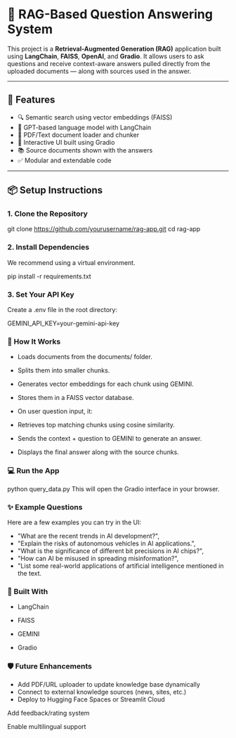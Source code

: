# 🧠 RAG-Based Question Answering System

This project is a **Retrieval-Augmented Generation (RAG)** application built using **LangChain**, **FAISS**, **OpenAI**, and **Gradio**. It allows users to ask questions and receive context-aware answers pulled directly from the uploaded documents — along with sources used in the answer.

---

## 🚀 Features

- 🔍 Semantic search using vector embeddings (FAISS)
- 🧠 GPT-based language model with LangChain
- 📄 PDF/Text document loader and chunker
- 💬 Interactive UI built using Gradio
- 📚 Source documents shown with the answers
- ✅ Modular and extendable code

---

## 📦 Setup Instructions

### 1. Clone the Repository

git clone https://github.com/yourusername/rag-app.git
cd rag-app

### 2. Install Dependencies
We recommend using a virtual environment.

pip install -r requirements.txt

### 3. Set Your API Key
Create a .env file in the root directory:

GEMINI_API_KEY=your-gemini-api-key

### 🧠 How It Works

- Loads documents from the documents/ folder.

- Splits them into smaller chunks.

- Generates vector embeddings for each chunk using GEMINI.

- Stores them in a FAISS vector database.

- On user question input, it:

- Retrieves top matching chunks using cosine similarity.

- Sends the context + question to GEMINI to generate an answer.

- Displays the final answer along with the source chunks.

### 💻 Run the App

python query_data.py
This will open the Gradio interface in your browser.

### ✨ Example Questions
Here are a few examples you can try in the UI:

- "What are the recent trends in AI development?",
- "Explain the risks of autonomous vehicles in AI applications.",
- "What is the significance of different bit precisions in AI chips?",
- "How can AI be misused in spreading misinformation?",
- "List some real-world applications of artificial intelligence mentioned in the text.

### 🧱 Built With
- LangChain

- FAISS

- GEMINI

- Gradio

### 🛡️ Future Enhancements
- Add PDF/URL uploader to update knowledge base dynamically
- Connect to external knowledge sources (news, sites, etc.)
- Deploy to Hugging Face Spaces or Streamlit Cloud

Add feedback/rating system

Enable multilingual support
